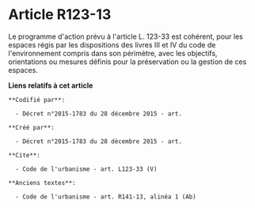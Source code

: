 # Article R123-13

Le programme d'action prévu à l'article L. 123-33 est cohérent, pour les espaces régis par les dispositions des livres III et
IV du code de l'environnement compris dans son périmètre, avec les objectifs, orientations ou mesures définis pour la
préservation ou la gestion de ces espaces.

**Liens relatifs à cet article**

	**Codifié par**:

	  - Décret n°2015-1783 du 28 décembre 2015 - art.

	**Créé par**:

	  - Décret n°2015-1783 du 28 décembre 2015 - art.

	**Cite**:

	  - Code de l'urbanisme - art. L123-33 (V)

	**Anciens textes**:

	  - Code de l'urbanisme - art. R141-13, alinéa 1 (Ab)
